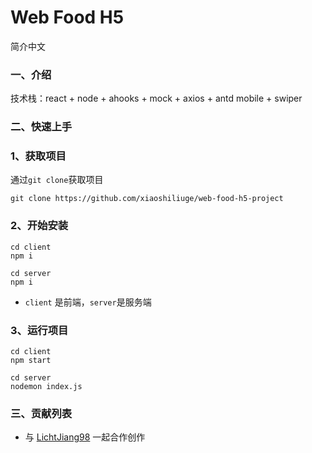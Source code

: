 

# Web Food H5

简介中文 

### 一、介绍

技术栈：react + node + ahooks + mock + axios + antd mobile + swiper  

### 二、快速上手

### 1、获取项目
通过`git clone`获取项目
```
git clone https://github.com/xiaoshiliuge/web-food-h5-project
```
### 2、开始安装
```
cd client
npm i

cd server
npm i
```
* `client` 是前端，`server`是服务端

### 3、运行项目
```
cd client
npm start

cd server
nodemon index.js
```

### 三、贡献列表
* 与 [LichtJiang98](https://github.com/LichtJiang98) 一起合作创作
